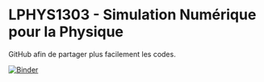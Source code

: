 # LPHYS1303 - Simulation Numérique pour la Physique
GitHub afin de partager plus facilement les codes.

[![Binder](https://mybinder.org/badge_logo.svg)](https://mybinder.org/v2/gh/AmauryLaridon/LPHYS1303/HEAD)
